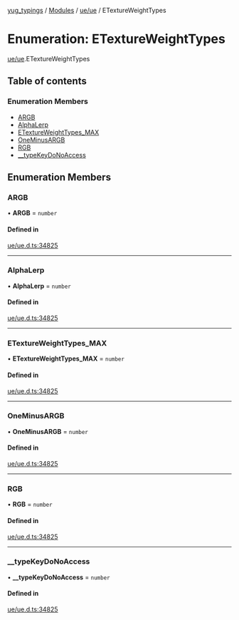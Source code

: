 [yug_typings](../README.md) / [Modules](../modules.md) / [ue/ue](../modules/ue_ue.md) / ETextureWeightTypes

# Enumeration: ETextureWeightTypes

[ue/ue](../modules/ue_ue.md).ETextureWeightTypes

## Table of contents

### Enumeration Members

- [ARGB](ue_ue.ETextureWeightTypes.md#argb)
- [AlphaLerp](ue_ue.ETextureWeightTypes.md#alphalerp)
- [ETextureWeightTypes\_MAX](ue_ue.ETextureWeightTypes.md#etextureweighttypes_max)
- [OneMinusARGB](ue_ue.ETextureWeightTypes.md#oneminusargb)
- [RGB](ue_ue.ETextureWeightTypes.md#rgb)
- [\_\_typeKeyDoNoAccess](ue_ue.ETextureWeightTypes.md#__typekeydonoaccess)

## Enumeration Members

### ARGB

• **ARGB** = `number`

#### Defined in

[ue/ue.d.ts:34825](https://github.com/YugMetaverse/yug_typings/blob/25cad34/ue/ue.d.ts#L34825)

___

### AlphaLerp

• **AlphaLerp** = `number`

#### Defined in

[ue/ue.d.ts:34825](https://github.com/YugMetaverse/yug_typings/blob/25cad34/ue/ue.d.ts#L34825)

___

### ETextureWeightTypes\_MAX

• **ETextureWeightTypes\_MAX** = `number`

#### Defined in

[ue/ue.d.ts:34825](https://github.com/YugMetaverse/yug_typings/blob/25cad34/ue/ue.d.ts#L34825)

___

### OneMinusARGB

• **OneMinusARGB** = `number`

#### Defined in

[ue/ue.d.ts:34825](https://github.com/YugMetaverse/yug_typings/blob/25cad34/ue/ue.d.ts#L34825)

___

### RGB

• **RGB** = `number`

#### Defined in

[ue/ue.d.ts:34825](https://github.com/YugMetaverse/yug_typings/blob/25cad34/ue/ue.d.ts#L34825)

___

### \_\_typeKeyDoNoAccess

• **\_\_typeKeyDoNoAccess** = `number`

#### Defined in

[ue/ue.d.ts:34825](https://github.com/YugMetaverse/yug_typings/blob/25cad34/ue/ue.d.ts#L34825)
